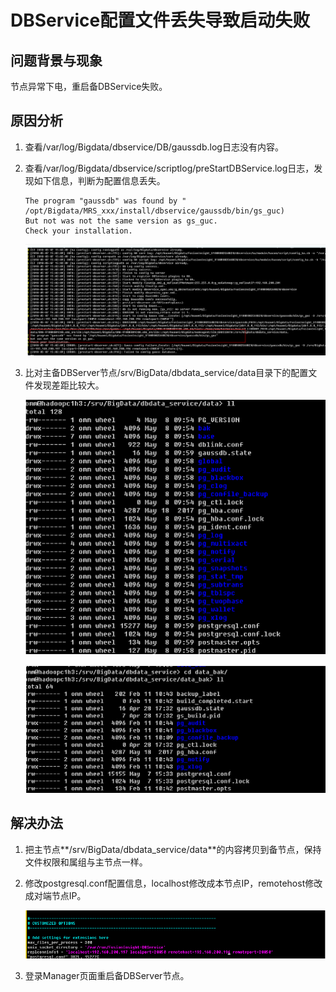 # DBService配置文件丢失导致启动失败<a name="mrs_03_0130"></a>

## 问题背景与现象<a name="zh-cn_topic_0167276152_sd64242caa665405798481482f49ab0ee"></a>

节点异常下电，重启备DBService失败。

## 原因分析<a name="zh-cn_topic_0167276152_s4871ca6d7a6b47b1a0f8266b84631f32"></a>

1.  查看/var/log/Bigdata/dbservice/DB/gaussdb.log日志没有内容。
2.  查看/var/log/Bigdata/dbservice/scriptlog/preStartDBService.log日志，发现如下信息，判断为配置信息丢失。

    ```
    The program "gaussdb" was found by "
    /opt/Bigdata/MRS_xxx/install/dbservice/gaussdb/bin/gs_guc)
    But not was not the same version as gs_guc.
    Check your installation.
    ```

    ![](figures/zh-cn_image_0264281936.png)

3.  比对主备DBServer节点/srv/BigData/dbdata\_service/data目录下的配置文件发现差距比较大。

    ![](figures/zh-cn_image_0264281513.png)

    ![](figures/zh-cn_image_0264281686.png)


## 解决办法<a name="zh-cn_topic_0167276152_section1539215652120"></a>

1.  把主节点**/srv/BigData/dbdata\_service/data**的内容拷贝到备节点，保持文件权限和属组与主节点一样。
2.  修改postgresql.conf配置信息，localhost修改成本节点IP，remotehost修改成对端节点IP。

    ![](figures/zh-cn_image_0264281541.png)

3.  登录Manager页面重启备DBServer节点。

